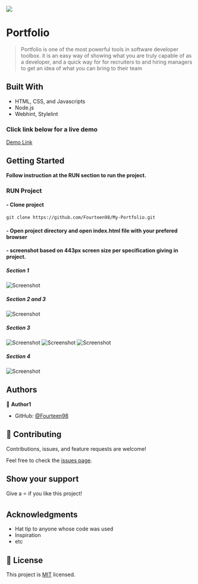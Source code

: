 ![](https://img.shields.io/badge/Microverse-blueviolet)

# Portfolio

> Portfolio is one of the most powerful tools in software developer toolbox. it is an easy way of showing what you are truly capable of as a developer, and a quick way for for recruiters to and hiring managers to get an idea of what you can bring to their team


## Built With

- HTML, CSS, and Javascripts
- Node.js
- Webhint, Stylelint

### Click link below for a live demo
[Demo Link](https://fourteen98.github.io/My-Portfolio/)
## Getting Started

**Follow instruction at the RUN section to run the project.**

### RUN Project
#### - Clone project 
```
git clone https://github.com/Fourteen98/My-Portfolio.git
```
#### - Open project directory and open index.html file with your prefered browser
####  - screenshot based on 443px screen size per specification giving in project.
##### Section 1
![Screenshot](screenshot-1.png)
##### Section 2 and 3
![Screenshot](screenshot-2.png)

##### Section 3
![Screenshot](screenshot-3.png)
![Screenshot](screenshot-4.png)
![Screenshot](screenshot-5.png)

##### Section 4
![Screenshot](screenshot-6.png)
## Authors

👤 **Author1**

- GitHub: [@Fourteen98](https://github.com/Fourteen98)


## 🤝 Contributing

Contributions, issues, and feature requests are welcome!

Feel free to check the [issues page](../../issues/).

## Show your support

Give a ⭐️ if you like this project!

## Acknowledgments

- Hat tip to anyone whose code was used
- Inspiration
- etc

## 📝 License

This project is [MIT](./MIT.md) licensed.
